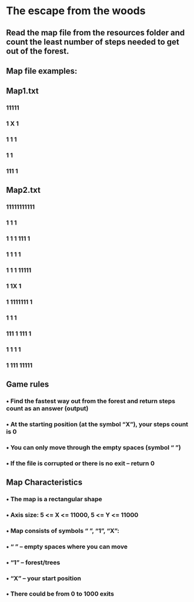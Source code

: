 # The escape from the woods
## Read the map file from the resources folder and count the least number of steps needed to get out of the forest.

## Map file examples:
## Map1.txt

### 11111
### 1 X 1
### 1 1 1
### 1   1
### 111 1

## Map2.txt

### 11111111111
### 1     1   1
### 1 1 1 111 1
### 1 1 1     1
### 1 1 1 11111
### 1   1X    1
### 1 1111111 1
### 1   1     1
### 111 1 111 1
### 1   1 1   1
### 1 111 11111

## Game rules
### • Find the fastest way out from the forest and return steps count as an answer (output)
### • At the starting position (at the symbol “X”), your steps count is 0
### • You can only move through the empty spaces (symbol “ ”)
### • If the file is corrupted or there is no exit – return 0

## Map Characteristics
### • The map is a rectangular shape
### • Axis size: 5 <= X <= 11000, 5 <= Y <= 11000
### • Map consists of symbols “ ”, “1”, “X”:
### • “ ” – empty spaces where you can move
### • “1” – forest/trees
### • “X” – your start position
### • There could be from 0 to 1000 exits
